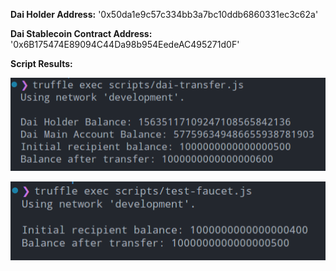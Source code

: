 **Dai Holder Address:** '0x50da1e9c57c334bb3a7bc10ddb6860331ec3c62a'

**Dai Stablecoin Contract Address:** '0x6B175474E89094C44Da98b954EedeAC495271d0F'

**Script Results:**

![Dai-Transfer](./Images/dai-transfer.png)

![Dai-Transfer](./Images/test-faucet.png)



